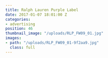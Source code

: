 ```yaml
---
title: Ralph Lauren Purple Label
date: 2017-01-07 18:01:00 Z
categories:
- advertising
position: 46
thumbnail_image: "/uploads/RLP_FW09_01.jpg"
images:
- path: "/uploads/RLP_FW09_01-9f2aa9.jpg"
  class: full
---
```


